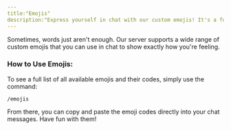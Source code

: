 ```yaml
---
title:"Emojis"
description:"Express yourself in chat with our custom emojis! It's a fun and easy way to add more personality to your messages."
---
```


Sometimes, words just aren't enough. Our server supports a wide range of custom emojis that you can use in chat to show exactly how you're feeling.

### How to Use Emojis:

To see a full list of all available emojis and their codes, simply use the command:

`/emojis`

From there, you can copy and paste the emoji codes directly into your chat messages. Have fun with them!